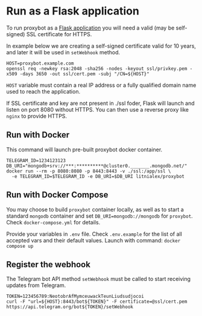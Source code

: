 # Run as a Flask application

To run proxybot as a [Flask application](https://flask.palletsprojects.com/en/latest/) you will need a valid (may be self-signed) SSL certificate for HTTPS.

In example below we are creating a self-signed certificate valid for 10 years,
and later it will be used in `setWebhook` method.
```
HOST=proxybot.example.com
openssl req -newkey rsa:2048 -sha256 -nodes -keyout ssl/privkey.pem -x509 -days 3650 -out ssl/cert.pem -subj "/CN=${HOST}"
```

`HOST` variable must contain a real IP address or a fully qualified domain name used to reach the application.

If SSL certificate and key are not present in ./ssl foder, Flask will launch and listen on port 8080 without HTTPS. You can then use a reverse proxy like `nginx` to provide HTTPS.


## Run with Docker

This command will launch pre-built proxybot docker container.
```
TELEGRAM_ID=1234123123
DB_URI="mongodb+srv://***:**********@cluster0._______.mongodb.net/"
docker run --rm -p 8080:8080 -p 8443:8443 -v ./ssl:/app/ssl \
  -e TELEGRAM_ID=$TELEGRAM_ID -e DB_URI=$DB_URI litnialex/proxybot
```


## Run with Docker Compose

You may choose to build `proxybot` container locally, as well as to start a standard `mongodb` container and set `DB_URI=mongodb://mongodb` for `proxybot`. Check `docker-compose.yml` for details.

Provide your variables in `.env` file.
Check `.env.example` for the list of all accepted vars and their default values. Launch with command: `docker compose up`

## Register the webhook

The Telegram bot API method `setWebhook` must be called to start receiving updates from Telegram.

```
TOKEN=123456789:NeotobrAfMymceuwackTeunLiudsudjocoi
curl -F "url=${HOST}:8443/bot${TOKEN}" -F certificate=@ssl/cert.pem https://api.telegram.org/bot${TOKEN}/setWebhook
```

